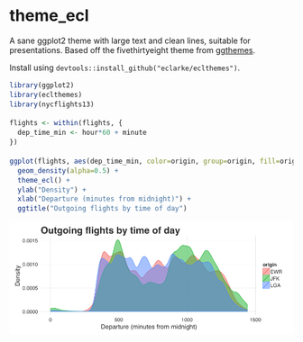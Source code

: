 # theme_ecl

A sane ggplot2 theme with large text and clean lines, suitable for presentations. Based off the fivethirtyeight theme from [ggthemes](https://github.com/jrnold/ggthemes).

Install using `devtools::install_github("eclarke/eclthemes")`.


```r
library(ggplot2)
library(eclthemes)
library(nycflights13)

flights <- within(flights, {
  dep_time_min <- hour*60 + minute
})

ggplot(flights, aes(dep_time_min, color=origin, group=origin, fill=origin)) +
  geom_density(alpha=0.5) +
  theme_ecl() +
  ylab("Density") +
  xlab("Departure (minutes from midnight)") +
  ggtitle("Outgoing flights by time of day")
```

![](README_files/figure-html/example-figure-1.png) 

